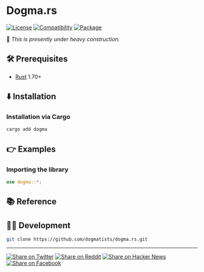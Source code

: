 # Dogma.rs

[![License](https://img.shields.io/badge/license-Public%20Domain-blue.svg)](https://unlicense.org)
[![Compatibility](https://img.shields.io/badge/rust-1.70%2B-blue)](https://rust-lang.org)
[![Package](https://img.shields.io/crates/v/dogma)](https://crates.io/crates/dogma)

🚧 _This is presently under heavy construction._

## 🛠️ Prerequisites

- [Rust](https://rust-lang.org) 1.70+

## ⬇️ Installation

### Installation via Cargo

```bash
cargo add dogma
```

## 👉 Examples

### Importing the library

```rust
use dogma::*;
```

## 📚 Reference

## 👨‍💻 Development

```bash
git clone https://github.com/dogmatists/dogma.rs.git
```

- - -

[![Share on Twitter](https://img.shields.io/badge/share%20on-twitter-03A9F4?logo=twitter)](https://twitter.com/share?url=https://github.com/dogmatists/dogma.rs&text=Dogma.rs)
[![Share on Reddit](https://img.shields.io/badge/share%20on-reddit-red?logo=reddit)](https://reddit.com/submit?url=https://github.com/dogmatists/dogma.rs&title=Dogma.rs)
[![Share on Hacker News](https://img.shields.io/badge/share%20on-hacker%20news-orange?logo=ycombinator)](https://news.ycombinator.com/submitlink?u=https://github.com/dogmatists/dogma.rs&t=Dogma.rs)
[![Share on Facebook](https://img.shields.io/badge/share%20on-facebook-1976D2?logo=facebook)](https://www.facebook.com/sharer/sharer.php?u=https://github.com/dogmatists/dogma.rs)
